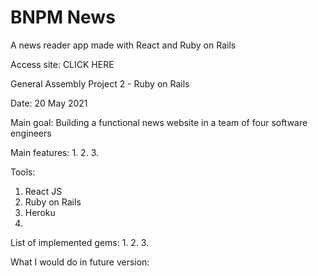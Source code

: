 # BNPM News

A news reader app made with React and Ruby on Rails

Access site: CLICK HERE

General Assembly Project 2 - Ruby on Rails

Date: 20 May 2021

Main goal: Building a functional news website in a team of four software engineers

Main features:
1. 
2. 
3. 


Tools:
1. React JS
2. Ruby on Rails
3. Heroku
4. 

List of implemented gems:
1.
2.
3.

What I would do in future version:
